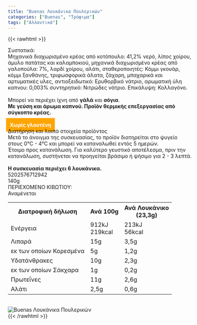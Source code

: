 ```yaml
---
title: "Buenas Λουκάνικα Πουλερικών"
categories: ["Buenas", "Τρόφιμα"]
tags: ["Αλλαντικά"]
---
```

{{< rawhtml >}}

<div class="sload127"><div class="product"><div id="sistatika">Συστατικά:</div><div class="alltext">Μηχανικά διαχωρισμένο κρέας από κοτόπουλο: 41,2% νερό, λίπος χοίρου, άμυλο πατάτας και καλαμποκιού, μηχανικά διαχωρισμένο κρέας από γαλοπούλα: 7%, λαρδί χοίρου, αλάτι, σταθεροποιητές: Κόμμι γκουάρ, κόμμι ξανθάνης, τριφωσφορικά άλατα, ζάχαρη, μπαχαρικά και αρτυματικές υλες, αντιοξειδωτικό: Ερυθορβικό νάτριο, αρωματική ύλη καπνου: 0,003% συντηρητικό: Νιτρώδες νάτριο. Επικάλυψη: Κολλαγόνο.<br><br>Μπορεί να περιέχει ίχνη από <b>γάλά</b> και <b>σόγια</b>.<br><b>Με γεύση και άρωμα καπvού. Προϊόν θερμικής επεξεργασίας από σύγκοπτο κρέας.</b><br><br><b style="background:orange;margin:-5px;padding:10px;color:#fff">Χωρίς γλουτένη</b><br></div><div id="loipa">Διατήρηση και λοιπά στοιχεία προϊόντος</div><div class="alltext">Μετά το άνοιγμα της συσκευασίας, το προϊόν διατηρείται στο ψυγείο στους 0°C - 4°C και μπορεί να καταναλωθεί εντός 5 ημερών.<br>Έτοιμο προς κατανάλωση. Για καλύτερο γευστικό αποτέλεσμα, πριν την κατανάλωση, συστήνεται να προηγείται βράσιμο ή ψήσιμο για 2 - 3 λεπτά.<br><br><b>Η συσκευασία περιέχει 6 λουκάνικα.</b></div><div id="barcode"><div id="barimage1"></div><span id="bartext">5202576712942</span></div><div id="varos"><div id="varosimage1"></div><span id="varostext">140g</span></div><div id="kivotio">ΠΕΡΙΕΧΟΜΕΝΟ ΚΙΒΩΤΙΟΥ:<br>Αναμένεται</div><table id="diatable"><tbody><tr><th>Διατροφική δήλωση</th><th>Ανά 100g</th><th>Ανά Λουκάνικο<br>(23,3g)</th></tr><tr><td class="texr2">Ενέργεια</td><td class="texr">912kJ<br>219kcal</td><td class="texr">213kJ<br>56kcal</td></tr><tr><td class="texr2">Λιπαρά</td><td class="texr">15g</td><td class="texr">3,5g</td></tr><tr><td class="gray">εκ των οποίων Κορεσµένα</td><td class="gray2">5g</td><td class="gray2">1,2g</td></tr><tr><td class="texr2">Yδατάνθρακες</td><td class="texr">10g</td><td class="texr">2,3g</td></tr><tr><td class="gray">εκ των οποίων Σάκχαρα</td><td class="gray2">1g</td><td class="gray2">0,2g</td></tr><tr><td class="texr2">Πρωτεΐνες</td><td class="texr">11g</td><td class="texr">2,6g</td></tr><tr><td class="texr2">Αλάτι</td><td class="texr">2,5g</td><td class="texr">0,6g</td></tr></tbody></table><br><div class="pimg"><img alt="Buenas Λουκάνικα Πουλερικών" title="Buenas Λουκάνικα Πουλερικών" src="/media/images/buenas-loukanika-poulerikwn.jpg"></div></div></div>
{{< /rawhtml >}}


